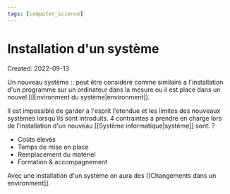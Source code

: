 ```yaml
---
tags: [computer_science] 
---
```

# Installation d'un système
Created: 2022-09-13

Un nouveau système :: peut être considéré comme similaire a l'installation d'un programme sur un ordinateur dans la mesure ou il est place dans un nouvel [[Environment du système|environment]].
<!--SR:!2024-08-23,224,210-->

Il est impossible de garder a l'esprit l'etendue et les limites des nouveaux systèmes lorsqu'ils sont introduits. 4 contraintes a prendre en charge lors de l'installation d'un nouveau [[Système informatique|système]] sont:
?
- Coûts élevés
- Temps de mise en place
- Remplacement du matériel
- Formation & accompagnement
<!--SR:!2024-04-19,15,130-->

Avec une installation d'un système on aura des [[Changements dans un environment]].
